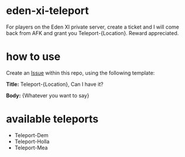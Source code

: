 # eden-xi-teleport
For players on the Eden XI private server, create a ticket and I will come back from AFK and grant you Teleport-{Location}. Reward appreciated.

# how to use
Create an [Issue](https://github.com/AndrewDiMola/eden-xi-teleport/issues) within this repo, using the following template:

**Title:** Teleport-{Location}, Can I have it?

**Body:** {Whatever you want to say}

# available teleports
* Teleport-Dem
* Teleport-Holla
* Teleport-Mea
